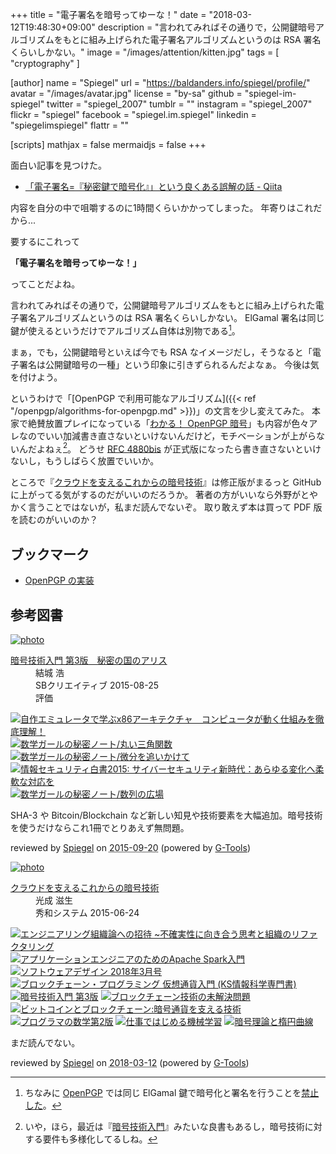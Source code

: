 +++
title = "電子署名を暗号ってゆーな！"
date = "2018-03-12T19:48:30+09:00"
description = "言われてみればその通りで，公開鍵暗号アルゴリズムをもとに組み上げられた電子署名アルゴリズムというのは RSA 署名くらいしかない。"
image = "/images/attention/kitten.jpg"
tags = [ "cryptography" ]

[author]
  name      = "Spiegel"
  url       = "https://baldanders.info/spiegel/profile/"
  avatar    = "/images/avatar.jpg"
  license   = "by-sa"
  github    = "spiegel-im-spiegel"
  twitter   = "spiegel_2007"
  tumblr    = ""
  instagram = "spiegel_2007"
  flickr    = "spiegel"
  facebook  = "spiegel.im.spiegel"
  linkedin  = "spiegelimspiegel"
  flattr    = ""

[scripts]
  mathjax = false
  mermaidjs = false
+++

面白い記事を見つけた。

- [「電子署名=『秘密鍵で暗号化』」という良くある誤解の話 - Qiita](https://qiita.com/angel_p_57/items/d7ffb9ec13b4dde3357d)

内容を自分の中で咀嚼するのに1時間くらいかかってしまった。
年寄りはこれだから...

要するにこれって

**「電子署名を暗号ってゆーな！」**

ってことだよね。

言われてみればその通りで，公開鍵暗号アルゴリズムをもとに組み上げられた電子署名アルゴリズムというのは RSA 署名くらいしかない。
ElGamal 署名は同じ鍵が使えるというだけでアルゴリズム自体は別物である[^elg1]。

[^elg1]: ちなみに [OpenPGP] では同じ ElGamal 鍵で暗号化と署名を行うことを[禁止した](https://lists.gnupg.org/pipermail/gnupg-users/2003-November/020772.html)。

まぁ，でも，公開鍵暗号といえば今でも RSA なイメージだし，そうなると「電子署名は公開鍵暗号の一種」という印象に引きずられるんだよなぁ。
今後は気を付けよう。

というわけで「[OpenPGP で利用可能なアルゴリズム]({{< ref "/openpgp/algorithms-for-openpgp.md" >}})」の文言を少し変えてみた。
本家で絶賛放置プレイになっている「[わかる！ OpenPGP 暗号](https://baldanders.info/spiegel/archive/pgpdump/openpgp.shtml)」も内容が色々アレなのでいい加減書き直さないといけないんだけど，モチベーションが上がらないんだよねぇ[^openpgp1]。
どうせ [RFC 4880bis] が正式版になったら書き直さないといけないし，もうしばらく放置でいいか。

[^openpgp1]: いや，ほら，最近は『[暗号技術入門](http://www.amazon.co.jp/exec/obidos/ASIN/B015643CPE/baldandersinf-22/)』みたいな良書もあるし，暗号技術に対する要件も多様化してるしね。

ところで『[クラウドを支えるこれからの暗号技術](http://herumi.github.io/ango/)』は修正版がまるっと GitHub に上がってる気がするのだがいいのだろうか。
著者の方がいいなら外野がとやかく言うことではないが，私まだ読んでないぞ。
取り敢えず本は買って PDF 版を読むのがいいのか？

[OpenPGP]: http://openpgp.org/
[RFC 4880bis]: https://datatracker.ietf.org/doc/draft-ietf-openpgp-rfc4880bis/ "draft-ietf-openpgp-rfc4880bis - OpenPGP Message Format"

## ブックマーク

- [OpenPGP の実装](/openpgp/)

## 参考図書

<div class="hreview" ><a class="item url" href="http://www.amazon.co.jp/exec/obidos/ASIN/B015643CPE/baldandersinf-22/"><img src="http://ecx.images-amazon.com/images/I/51t6yHHVwEL._SL160_.jpg" alt="photo" class="photo"  /></a><dl ><dt class="fn"><a class="item url" href="http://www.amazon.co.jp/exec/obidos/ASIN/B015643CPE/baldandersinf-22/">暗号技術入門 第3版　秘密の国のアリス</a></dt><dd>結城 浩 </dd><dd>SBクリエイティブ 2015-08-25</dd><dd>評価<abbr class="rating" title="5"><img src="http://g-images.amazon.com/images/G/01/detail/stars-5-0.gif" alt="" /></abbr> </dd></dl><p class="similar"><a href="http://www.amazon.co.jp/exec/obidos/ASIN/B0148FQNVC/baldandersinf-22/" target="_top"><img src="http://images.amazon.com/images/P/B0148FQNVC.09._SCTHUMBZZZ_.jpg"  alt="自作エミュレータで学ぶx86アーキテクチャ　コンピュータが動く仕組みを徹底理解！"  /></a> <a href="http://www.amazon.co.jp/exec/obidos/ASIN/B00W6NCLJM/baldandersinf-22/" target="_top"><img src="http://images.amazon.com/images/P/B00W6NCLJM.09._SCTHUMBZZZ_.jpg"  alt="数学ガールの秘密ノート/丸い三角関数"  /></a> <a href="http://www.amazon.co.jp/exec/obidos/ASIN/B00Y9EYOIW/baldandersinf-22/" target="_top"><img src="http://images.amazon.com/images/P/B00Y9EYOIW.09._SCTHUMBZZZ_.jpg"  alt="数学ガールの秘密ノート/微分を追いかけて"  /></a> <a href="http://www.amazon.co.jp/exec/obidos/ASIN/B012BYBTZC/baldandersinf-22/" target="_top"><img src="http://images.amazon.com/images/P/B012BYBTZC.09._SCTHUMBZZZ_.jpg"  alt="情報セキュリティ白書2015: サイバーセキュリティ新時代：あらゆる変化へ柔軟な対応を"  /></a> <a href="http://www.amazon.co.jp/exec/obidos/ASIN/B00W6NCLL0/baldandersinf-22/" target="_top"><img src="http://images.amazon.com/images/P/B00W6NCLL0.09._SCTHUMBZZZ_.jpg"  alt="数学ガールの秘密ノート/数列の広場"  /></a> </p>
<p class="description">SHA-3 や Bitcoin/Blockchain など新しい知見や技術要素を大幅追加。暗号技術を使うだけならこれ1冊でとりあえず無問題。</p>
<p class="gtools" >reviewed by <a href='#maker' class='reviewer'>Spiegel</a> on <abbr class="dtreviewed" title="2015-09-20">2015-09-20</abbr> (powered by <a href="http://www.goodpic.com/mt/aws/index.html" >G-Tools</a>)</p>
</div>

<div class="hreview" ><a class="item url" href="http://www.amazon.co.jp/exec/obidos/ASIN/479804413X/baldandersinf-22/"><img src="https://images-fe.ssl-images-amazon.com/images/I/41ZOQaZu0SL._SL160_.jpg" alt="photo" class="photo"  /></a><dl ><dt class="fn"><a class="item url" href="http://www.amazon.co.jp/exec/obidos/ASIN/479804413X/baldandersinf-22/">クラウドを支えるこれからの暗号技術</a></dt><dd>光成 滋生 </dd><dd>秀和システム 2015-06-24</dd></dl><p class="similar"><a href="http://www.amazon.co.jp/exec/obidos/ASIN/4774196053/baldandersinf-22/" target="_blank"><img src="http://images.amazon.com/images/P/4774196053.09._SCTHUMBZZZ_.jpg"  alt="エンジニアリング組織論への招待 ~不確実性に向き合う思考と組織のリファクタリング"  /></a> <a href="http://www.amazon.co.jp/exec/obidos/ASIN/4798053775/baldandersinf-22/" target="_blank"><img src="http://images.amazon.com/images/P/4798053775.09._SCTHUMBZZZ_.jpg"  alt="アプリケーションエンジニアのためのApache Spark入門"  /></a> <a href="http://www.amazon.co.jp/exec/obidos/ASIN/B0788XWJQX/baldandersinf-22/" target="_blank"><img src="http://images.amazon.com/images/P/B0788XWJQX.09._SCTHUMBZZZ_.jpg"  alt="ソフトウェアデザイン 2018年3月号"  /></a> <a href="http://www.amazon.co.jp/exec/obidos/ASIN/4061538314/baldandersinf-22/" target="_blank"><img src="http://images.amazon.com/images/P/4061538314.09._SCTHUMBZZZ_.jpg"  alt="ブロックチェーン・プログラミング 仮想通貨入門 (KS情報科学専門書)"  /></a> <a href="http://www.amazon.co.jp/exec/obidos/ASIN/4797382228/baldandersinf-22/" target="_blank"><img src="http://images.amazon.com/images/P/4797382228.09._SCTHUMBZZZ_.jpg"  alt="暗号技術入門 第3版"  /></a> <a href="http://www.amazon.co.jp/exec/obidos/ASIN/4822258424/baldandersinf-22/" target="_blank"><img src="http://images.amazon.com/images/P/4822258424.09._SCTHUMBZZZ_.jpg"  alt="ブロックチェーン技術の未解決問題"  /></a> <a href="http://www.amazon.co.jp/exec/obidos/ASIN/4757103670/baldandersinf-22/" target="_blank"><img src="http://images.amazon.com/images/P/4757103670.09._SCTHUMBZZZ_.jpg"  alt="ビットコインとブロックチェーン:暗号通貨を支える技術"  /></a> <a href="http://www.amazon.co.jp/exec/obidos/ASIN/4797395451/baldandersinf-22/" target="_blank"><img src="http://images.amazon.com/images/P/4797395451.09._SCTHUMBZZZ_.jpg"  alt="プログラマの数学第2版"  /></a> <a href="http://www.amazon.co.jp/exec/obidos/ASIN/4873118255/baldandersinf-22/" target="_blank"><img src="http://images.amazon.com/images/P/4873118255.09._SCTHUMBZZZ_.jpg"  alt="仕事ではじめる機械学習"  /></a> <a href="http://www.amazon.co.jp/exec/obidos/ASIN/4627847513/baldandersinf-22/" target="_blank"><img src="http://images.amazon.com/images/P/4627847513.09._SCTHUMBZZZ_.jpg"  alt="暗号理論と楕円曲線"  /></a> </p>
<p class="description">まだ読んでない。</p>
<p class="gtools" >reviewed by <a href='#maker' class='reviewer'>Spiegel</a> on <abbr class="dtreviewed" title="2018-03-12">2018-03-12</abbr> (powered by <a href="http://www.goodpic.com/mt/aws/index.html" >G-Tools</a>)</p>
</div>
